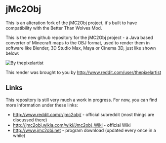 # jMc2Obj

This is an alteration fork of the jMC2Obj project, it's built to have compatibility with the Better Than Wolves Mod.

This is the new github repository for the jMC2Obj project - a Java based converter of Minecraft maps to the OBJ format, 
used to render them in software like Blender, 3D Studio Max, Maya or Cinema 3D, just like shown below:

![By thepixelartist](http://i.imgur.com/dKCd7.jpg)

This render was brought to you by http://www.reddit.com/user/thepixelartist

## Links

This repository is still very much a work in progress. For now, you can find more information under these links:
* http://www.reddit.com/r/jmc2obj/ - official subreddit (most things are discussed there)
* http://jmc2obj.wikia.com/wiki/Jmc2obj_Wiki - official Wiki
* http://www.jmc2obj.net - program download (updated every once in a while)
